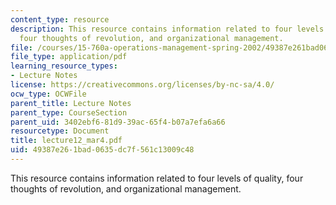 ```yaml
---
content_type: resource
description: This resource contains information related to four levels of quality,
  four thoughts of revolution, and organizational management.
file: /courses/15-760a-operations-management-spring-2002/49387e261bad0635dc7f561c13009c48_lecture12_mar4.pdf
file_type: application/pdf
learning_resource_types:
- Lecture Notes
license: https://creativecommons.org/licenses/by-nc-sa/4.0/
ocw_type: OCWFile
parent_title: Lecture Notes
parent_type: CourseSection
parent_uid: 3402ebf6-81d9-39ac-65f4-b07a7efa6a66
resourcetype: Document
title: lecture12_mar4.pdf
uid: 49387e26-1bad-0635-dc7f-561c13009c48
---
```

This resource contains information related to four levels of quality, four thoughts of revolution, and organizational management.